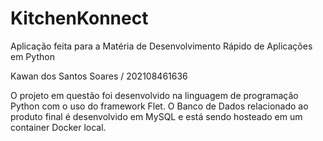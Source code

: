 # KitchenKonnect
Aplicação feita para a Matéria de Desenvolvimento Rápido de Aplicações em Python

Kawan dos Santos Soares / 202108461636 

O projeto em questão foi desenvolvido na linguagem de programação Python com o uso do framework Flet. 
O Banco de Dados relacionado ao produto final é desenvolvido em MySQL e está sendo hosteado em um container Docker local.
